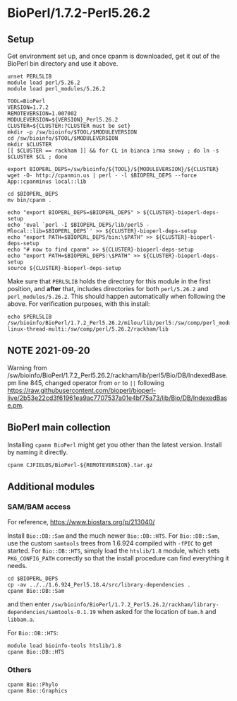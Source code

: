 BioPerl/1.7.2-Perl5.26.2
========================

Setup
-----

Get environment set up, and once cpanm is downloaded, get it out of the BioPerl bin directory and use it above.

    unset PERL5LIB
    module load perl/5.26.2
    module load perl_modules/5.26.2

    TOOL=BioPerl
    VERSION=1.7.2
    REMOTEVERSION=1.007002
    MODULEVERSION=${VERSION}_Perl5.26.2
    CLUSTER=${CLUSTER:?CLUSTER must be set}
    mkdir -p /sw/bioinfo/$TOOL/$MODULEVERSION
    cd /sw/bioinfo/$TOOL/$MODULEVERSION
    mkdir $CLUSTER
    [[ $CLUSTER == rackham ]] && for CL in bianca irma snowy ; do ln -s $CLUSTER $CL ; done

    export BIOPERL_DEPS=/sw/bioinfo/${TOOL}/${MODULEVERSION}/${CLUSTER}
    wget -O- http://cpanmin.us | perl - -l $BIOPERL_DEPS --force App::cpanminus local::lib

    cd $BIOPERL_DEPS
    mv bin/cpanm .

    echo "export BIOPERL_DEPS=$BIOPERL_DEPS" > ${CLUSTER}-bioperl-deps-setup
    echo 'eval `perl -I $BIOPERL_DEPS/lib/perl5 -Mlocal::lib=$BIOPERL_DEPS`' >> ${CLUSTER}-bioperl-deps-setup
    echo "export PATH=$BIOPERL_DEPS/bin:\$PATH" >> ${CLUSTER}-bioperl-deps-setup
    echo "# now to find cpanm" >> ${CLUSTER}-bioperl-deps-setup
    echo "export PATH=$BIOPERL_DEPS:\$PATH" >> ${CLUSTER}-bioperl-deps-setup
    source ${CLUSTER}-bioperl-deps-setup

Make sure that `PERL5LIB` holds the directory for this module in the first
position, and **after** that, includes directories for both `perl/5.26.2` and
`perl_modules/5.26.2`.  This should happen automatically when following the
above.  For verification purposes, with this install:

    echo $PERL5LIB
    /sw/bioinfo/BioPerl/1.7.2_Perl5.26.2/milou/lib/perl5:/sw/comp/perl_modules/5.26.2/rackham/lib/perl5/x86_64-linux-thread-multi:/sw/comp/perl/5.26.2/rackham/lib

NOTE 2021-09-20
---------------

Warning from /sw/bioinfo/BioPerl/1.7.2_Perl5.26.2/rackham/lib/perl5/Bio/DB/IndexedBase.pm line 845, changed operator from `or` to `||` following <https://raw.githubusercontent.com/bioperl/bioperl-live/2b53e22cd3f61961ea9ac7707537a01e4bf75a73/lib/Bio/DB/IndexedBase.pm>.


BioPerl main collection
-----------------------

Installing `cpanm BioPerl` might get you other than the latest version.
Install by naming it directly.

    cpanm CJFIELDS/BioPerl-${REMOTEVERSION}.tar.gz


Additional modules
------------------

### SAM/BAM access

For reference, <https://www.biostars.org/p/213040/>

Install `Bio::DB::Sam` and the much newer `Bio::DB::HTS`.  For `Bio::DB::Sam`,
use the custom `samtools` trees from 1.6.924 compiled with `-fPIC` to get
started.  For `Bio::DB::HTS`, simply load the `htslib/1.8` module, which sets
`PKG_CONFIG_PATH` correctly so that the install procedure can find everything
it needs.

    cd $BIOPERL_DEPS
    cp -av ../../1.6.924_Perl5.18.4/src/library-dependencies .
    cpanm Bio::DB::Sam

and then enter
`/sw/bioinfo/BioPerl/1.7.2_Perl5.26.2/rackham/library-dependencies/samtools-0.1.19`
when asked for the location of `bam.h` and `libbam.a`.

For `Bio::DB::HTS`:

    module load bioinfo-tools htslib/1.8
    cpanm Bio::DB::HTS

### Others

    cpanm Bio::Phylo
    cpanm Bio::Graphics



